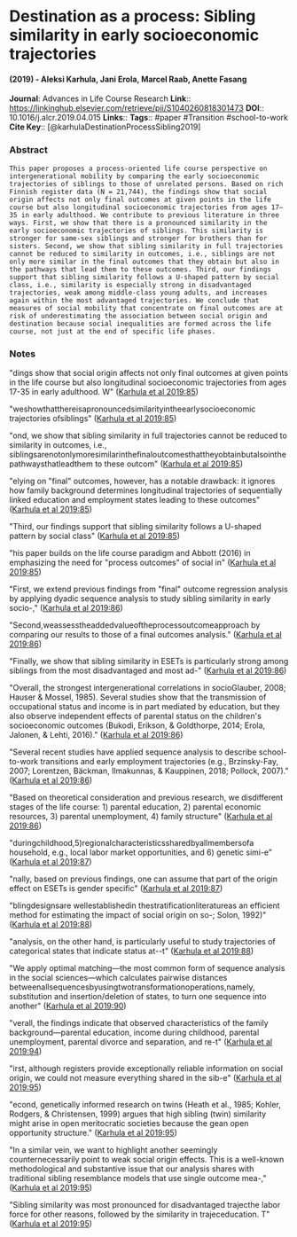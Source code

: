 # Destination as a process: Sibling similarity in early socioeconomic trajectories
#### (2019) - Aleksi Karhula, Jani Erola, Marcel Raab, Anette Fasang
**Journal**: Advances in Life Course Research
**Link**:: https://linkinghub.elsevier.com/retrieve/pii/S1040260818301473
**DOI**:: 10.1016/j.alcr.2019.04.015
**Links**:: 
**Tags**:: #paper #Transition #school-to-work 
**Cite Key**:: [@karhulaDestinationProcessSibling2019]

### Abstract

```
This paper proposes a process-oriented life course perspective on intergenerational mobility by comparing the early socioeconomic trajectories of siblings to those of unrelated persons. Based on rich Finnish register data (N = 21,744), the findings show that social origin affects not only final outcomes at given points in the life course but also longitudinal socioeconomic trajectories from ages 17–35 in early adulthood. We contribute to previous literature in three ways. First, we show that there is a pronounced similarity in the early socioeconomic trajectories of siblings. This similarity is stronger for same-sex siblings and stronger for brothers than for sisters. Second, we show that sibling similarity in full trajectories cannot be reduced to similarity in outcomes, i.e., siblings are not only more similar in the final outcomes that they obtain but also in the pathways that lead them to these outcomes. Third, our findings support that sibling similarity follows a U-shaped pattern by social class, i.e., similarity is especially strong in disadvantaged trajectories, weak among middle-class young adults, and increases again within the most advantaged trajectories. We conclude that measures of social mobility that concentrate on final outcomes are at risk of underestimating the association between social origin and destination because social inequalities are formed across the life course, not just at the end of specific life phases.
```

### Notes

"dings show that social origin affects not only final outcomes at given points in the life course but also longitudinal socioeconomic trajectories from ages 17-35 in early adulthood. W" ([Karhula et al 2019:85](zotero://open-pdf/library/items/9KZGB4N9?page=1))

"weshowthatthereisapronouncedsimilarityintheearlysocioeconomic trajectories ofsiblings" ([Karhula et al 2019:85](zotero://open-pdf/library/items/9KZGB4N9?page=1))

"ond, we show that sibling similarity in full trajectories cannot be reduced to similarity in outcomes, i.e., siblingsarenotonlymoresimilarinthefinaloutcomesthattheyobtainbutalsointhepathwaysthatleadthem to these outcom" ([Karhula et al 2019:85](zotero://open-pdf/library/items/9KZGB4N9?page=1))

"elying on "final" outcomes, however, has a notable drawback: it ignores how family background determines longitudinal trajectories of sequentially linked education and employment states leading to these outcomes" ([Karhula et al 2019:85](zotero://open-pdf/library/items/9KZGB4N9?page=1))

"Third, our findings support that sibling similarity follows a U-shaped pattern by social class" ([Karhula et al 2019:85](zotero://open-pdf/library/items/9KZGB4N9?page=1))

"his paper builds on the life course paradigm and Abbott (2016) in emphasizing the need for "process outcomes" of social in" ([Karhula et al 2019:85](zotero://open-pdf/library/items/9KZGB4N9?page=1))

"First, we extend previous findings from "final" outcome regression analysis by applying dyadic sequence analysis to study sibling similarity in early socio-," ([Karhula et al 2019:86](zotero://open-pdf/library/items/9KZGB4N9?page=2))

"Second,weassesstheaddedvalueoftheprocessoutcomeapproach by comparing our results to those of a final outcomes analysis." ([Karhula et al 2019:86](zotero://open-pdf/library/items/9KZGB4N9?page=2))

"Finally, we show that sibling similarity in ESETs is particularly strong among siblings from the most disadvantaged and most ad-" ([Karhula et al 2019:86](zotero://open-pdf/library/items/9KZGB4N9?page=2))

"Overall, the strongest intergenerational correlations in socioGlauber, 2008; Hauser & Mossel, 1985). Several studies show that the transmission of occupational status and income is in part mediated by education, but they also observe independent effects of parental status on the children's socioeconomic outcomes (Bukodi, Erikson, & Goldthorpe, 2014; Erola, Jalonen, & Lehti, 2016)." ([Karhula et al 2019:86](zotero://open-pdf/library/items/9KZGB4N9?page=2))

"Several recent studies have applied sequence analysis to describe school-to-work transitions and early employment trajectories (e.g., Brzinsky-Fay, 2007; Lorentzen, Bäckman, Ilmakunnas, & Kauppinen, 2018; Pollock, 2007)." ([Karhula et al 2019:86](zotero://open-pdf/library/items/9KZGB4N9?page=2))

"Based on theoretical consideration and previous research, we disdifferent stages of the life course: 1) parental education, 2) parental economic resources, 3) parental unemployment, 4) family structure" ([Karhula et al 2019:86](zotero://open-pdf/library/items/9KZGB4N9?page=2))

"duringchildhood,5)regionalcharacteristicssharedbyallmembersofa household, e.g., local labor market opportunities, and 6) genetic simi-e" ([Karhula et al 2019:87](zotero://open-pdf/library/items/9KZGB4N9?page=3))

"nally, based on previous findings, one can assume that part of the origin effect on ESETs is gender specific" ([Karhula et al 2019:87](zotero://open-pdf/library/items/9KZGB4N9?page=3))

"blingdesignsare wellestablishedin thestratificationliteratureas an efficient method for estimating the impact of social origin on so-; Solon, 1992)" ([Karhula et al 2019:88](zotero://open-pdf/library/items/9KZGB4N9?page=4))

"analysis, on the other hand, is particularly useful to study trajectories of categorical states that indicate status at--t" ([Karhula et al 2019:88](zotero://open-pdf/library/items/9KZGB4N9?page=4))

"We apply optimal matching—the most common form of sequence analysis in the social sciences—which calculates pairwise distances betweenallsequencesbyusingtwotransformationoperations,namely, substitution and insertion/deletion of states, to turn one sequence into another" ([Karhula et al 2019:90](zotero://open-pdf/library/items/9KZGB4N9?page=6))

"verall, the findings indicate that observed characteristics of the family background—parental education, income during childhood, parental unemployment, parental divorce and separation, and re-t" ([Karhula et al 2019:94](zotero://open-pdf/library/items/9KZGB4N9?page=10))

"irst, although registers provide exceptionally reliable information on social origin, we could not measure everything shared in the sib-e" ([Karhula et al 2019:95](zotero://open-pdf/library/items/9KZGB4N9?page=11))

"econd, genetically informed research on twins (Heath et al., 1985; Kohler, Rodgers, & Christensen, 1999) argues that high sibling (twin) similarity might arise in open meritocratic societies because the gean open opportunity structure." ([Karhula et al 2019:95](zotero://open-pdf/library/items/9KZGB4N9?page=11))

"In a similar vein, we want to highlight another seemingly counternecessarily point to weak social origin effects. This is a well-known methodological and substantive issue that our analysis shares with traditional sibling resemblance models that use single outcome mea-," ([Karhula et al 2019:95](zotero://open-pdf/library/items/9KZGB4N9?page=11))

"Sibling similarity was most pronounced for disadvantaged trajecthe labor force for other reasons, followed by the similarity in trajeceducation. T" ([Karhula et al 2019:95](zotero://open-pdf/library/items/9KZGB4N9?page=11))